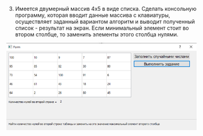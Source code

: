 3. Имеется двумерный массив 4x5 в виде списка. Сделать консольную программу, которая вводит данные массива с клавиатуры, осуществляет заданный вариантом алгоритм и выводит полученный список - результат на экран. Если минимальный элемент стоит во втором столбце, то заменить элементы этого столбца нулями.

![screenshot](screen.png)